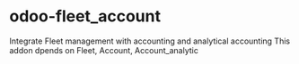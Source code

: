 # odoo-fleet_account
Integrate Fleet management with accounting and analytical accounting
This addon dpends on Fleet, Account, Account_analytic
